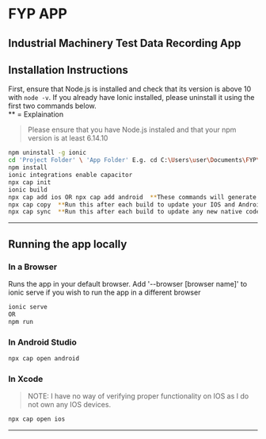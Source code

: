 # FYP APP

## Industrial Machinery Test Data Recording App

## Installation Instructions

First, ensure that Node.js is installed and check that its version is above 10 with ```node -v```.
If you already have Ionic installed, please uninstall it using the first two commands below.  
** = Explaination

> Please ensure that you have Node.js instaled and that your npm version is at least 6.14.10

```bash
npm uninstall -g ionic
cd 'Project Folder' \ 'App Folder' E.g. cd C:\Users\user\Documents\FYP\FYP Project\FYP_APP
npm install
ionic integrations enable capacitor
npx cap init
ionic build
npx cap add ios OR npx cap add android  **These commands will generate IOS and Android compatible builds of the app.  Both of these can be run
npx cap copy  **Run this after each build to update your IOS and Android builds with any new code
npx cap sync  **Run this after each build to update any new native code
```

***

## Running the app locally

### In a Browser

Runs the app in your default browser.  Add '--browser [browser name]' to ionic serve if you wish to run the app in a different browser

```bash
ionic serve
OR
npm run
```

### In Android Studio

```bash
npx cap open android
```

### In Xcode

> NOTE:  I have no way of verifying proper functionality on IOS as I do not own any IOS devices.

```bash
npx cap open ios
```

***
